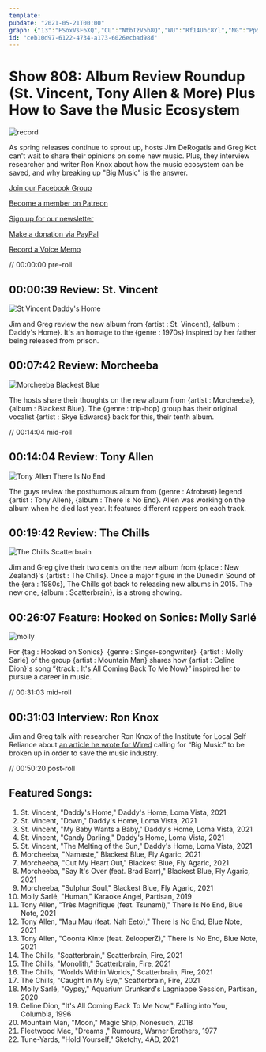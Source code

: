 ```yaml
---
template: 
pubdate: "2021-05-21T00:00"
graph: {"13":"FSoxVsF6XQ","CU":"NtbTzV5h8Q","WU":"Rf14Uhc8Yl","NG":"Pp5Thkn2wx"}
id: "ceb10d97-6122-4734-a173-6026ecbad98d"
---
```






# Show 808: Album Review Roundup (St. Vincent, Tony Allen & More) Plus How to Save the Music Ecosystem

![record](https://static.soundopinions.org/images/2021/record.jpeg)

As spring releases continue to sprout up, hosts Jim DeRogatis and Greg Kot can't wait to share their opinions on some new music. Plus, they interview researcher and writer Ron Knox about how the music ecosystem can be saved, and why breaking up "Big Music" is the answer. 

[Join our Facebook Group](https://bit.ly/3sivr9T)

[Become a member on Patreon](https://bit.ly/3slWZvc)

[Sign up for our newsletter](https://bit.ly/3eEvRnG)

[Make a donation via PayPal](https://bit.ly/3dmt9lU)

[Record a Voice Memo](https://bit.ly/2RyD5Ah)

// 00:00:00 pre-roll



## 00:00:39 Review: St. Vincent

![St Vincent Daddy's Home](https://static.soundopinions.org/assets/808/1312.jpg)

Jim and Greg review the new album from {artist : St. Vincent}, {album : Daddy's Home}. It's an homage to the {genre : 1970s} inspired by her father being released from prison.



## 00:07:42 Review: Morcheeba

![Morcheeba Blackest Blue](https://static.soundopinions.org/assets/808/CU3.jpg)

The hosts share their thoughts on the new album from {artist : Morcheeba}, {album : Blackest Blue}. The {genre : trip-hop} group has their original vocalist {artist : Skye Edwards} back for this, their tenth album.

// 00:14:04 mid-roll



## 00:14:04 Review: Tony Allen

![Tony Allen There Is No End](https://static.soundopinions.org/assets/808/NG13.jpg)

The guys review the posthumous album from {genre : Afrobeat} legend {artist : Tony Allen}, {album : There is No End}. Allen was working on the album when he died last year. It features different rappers on each track.



## 00:19:42 Review: The Chills

![The Chills Scatterbrain](https://static.soundopinions.org/assets/808/WU12.jpg)

Jim and Greg give their two cents on the new album from {place : New Zealand}'s {artist : The Chills}. Once a major figure in the Dunedin Sound of the {era : 1980s}, The Chills got back to releasing new albums in 2015. The new one, {album : Scatterbrain}, is a strong showing.



## 00:26:07 Feature: Hooked on Sonics: Molly Sarlé

![molly](https://static.soundopinions.org/images/2021/molly.jpeg)

For {tag : Hooked on Sonics}  {genre : Singer-songwriter}  {artist : Molly Sarlé} of the group {artist : Mountain Man} shares how {artist : Celine Dion}'s song “{track : It's All Coming Back To Me Now}” inspired her to pursue a career in music.

// 00:31:03 mid-roll



## 00:31:03 Interview: Ron Knox

Jim and Greg talk with researcher Ron Knox of the Institute for Local Self Reliance about [an article he wrote for Wired](https://www.wired.com/story/opinion-big-music-needs-to-be-broken-up-to-save-the-industry/?fbclid=IwAR0OjD9Xk9NtwjNwwgYr5ikPlaoaNfs0JhdQ9w426VCG_708hnINyKLYtIs) calling for “Big Music” to be broken up in order to save the music industry.

// 00:50:20 post-roll



## Featured Songs:

1. St. Vincent, "Daddy's Home," Daddy's Home, Loma Vista, 2021
2. St. Vincent, "Down," Daddy's Home, Loma Vista, 2021
3. St. Vincent, "My Baby Wants a Baby," Daddy's Home, Loma Vista, 2021
4. St. Vincent, "Candy Darling," Daddy's Home, Loma Vista, 2021
5. St. Vincent, "The Melting of the Sun," Daddy's Home, Loma Vista, 2021
6. Morcheeba, "Namaste," Blackest Blue, Fly Agaric, 2021
7. Morcheeba, "Cut My Heart Out," Blackest Blue, Fly Agaric, 2021
8. Morcheeba, "Say It's Over (feat. Brad Barr)," Blackest Blue, Fly Agaric, 2021
9. Morcheeba, "Sulphur Soul," Blackest Blue, Fly Agaric, 2021
10. Molly Sarlé, "Human," Karaoke Angel, Partisan, 2019
11. Tony Allen, "Très Magnifique (feat. Tsunami)," There Is No End, Blue Note, 2021
12. Tony Allen, "Mau Mau (feat. Nah Eeto)," There Is No End, Blue Note, 2021
13. Tony Allen, "Coonta Kinte (feat. ZelooperZ)," There Is No End, Blue Note, 2021
14. The Chills, "Scatterbrain," Scatterbrain, Fire, 2021
15. The Chills, "Monolith," Scatterbrain, Fire, 2021
16. The Chills, "Worlds Within Worlds," Scatterbrain, Fire, 2021
17. The Chills, "Caught in My Eye," Scatterbrain, Fire, 2021
18. Molly Sarlé, "Gypsy," Aquarium Drunkard's Lagniappe Session, Partisan, 2020
19. Celine Dion, "It's All Coming Back To Me Now," Falling into You, Columbia, 1996
20. Mountain Man, "Moon," Magic Ship, Nonesuch, 2018
21. Fleetwood Mac, "Dreams ," Rumours, Warner Brothers, 1977
22. Tune-Yards, "Hold Yourself," Sketchy, 4AD, 2021